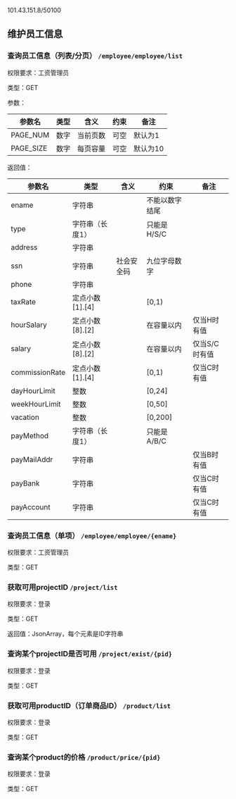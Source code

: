 101.43.151.8/50100

## 维护员工信息

### **查询员工信息**（列表/分页） `/employee/employee/list`

权限要求：工资管理员

类型：GET

参数：

| **参数名** | **类型** | **含义** | 约束 | **备注** |
| ---------- | -------- | -------- | ---- | -------- |
| PAGE_NUM   | 数字     | 当前页数 | 可空 | 默认为1  |
| PAGE_SIZE  | 数字     | 每页容量 | 可空 | 默认为10 |

返回值：

| **参数名**     | **类型**        | **含义**   | 约束           | **备注**      |
| -------------- | --------------- | ---------- | -------------- | ------------- |
| ename          | 字符串          |            | 不能以数字结尾 |               |
| type           | 字符串（长度1） |            | 只能是H/S/C    |               |
| address        | 字符串          |            |                |               |
| ssn            | 字符串          | 社会安全码 | 九位字母数字   |               |
| phone          | 字符串          |            |                |               |
| taxRate        | 定点小数[1].[4] |            | [0,1)          |               |
| hourSalary     | 定点小数[8].[2] |            | 在容量以内     | 仅当H时有值   |
| salary         | 定点小数[8].[2] |            | 在容量以内     | 仅当S/C时有值 |
| commissionRate | 定点小数[1].[4] |            | [0,1)          | 仅当C时有值   |
| dayHourLimit   | 整数            |            | [0,24]         |               |
| weekHourLimit  | 整数            |            | [0,50]         |               |
| vacation       | 整数            |            | [0,200]        |               |
| payMethod      | 字符串（长度1） |            | 只能是A/B/C    |               |
| payMailAddr    | 字符串          |            |                | 仅当B时有值   |
| payBank        | 字符串          |            |                | 仅当C时有值   |
| payAccount     | 字符串          |            |                | 仅当C时有值   |

### **查询员工信息**（单项） `/employee/employee/{ename}`

权限要求：工资管理员

类型：GET

### 获取可用projectID `/project/list`

权限要求：登录

类型：GET

返回值：JsonArray，每个元素是ID字符串

### 查询某个projectID是否可用 `/project/exist/{pid}`

权限要求：登录

类型：GET

### 获取可用productID（订单商品ID） `/product/list`

权限要求：登录

类型：GET

### 查询某个product的价格 `/product/price/{pid}`

权限要求：登录

类型：GET
